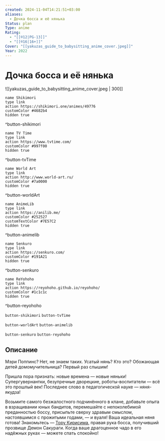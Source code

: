 ```yaml
---
created: 2024-11-04T14:21:51+03:00
aliases:
  - Дочка босса и её нянька
Status: plan
Type: anime
Rating:
  - "[[®️12|PG-13]]"
  - "[[®️16|16+]]"
Cover: "[[yakuzas_guide_to_babysitting_anime_cover.jpeg]]"
Year: 2022
---
```


# Дочка босса и её нянька

![[yakuzas_guide_to_babysitting_anime_cover.jpeg | 300]]

```button
name Shikimori
type link
action https://shikimori.one/animes/49776
customColor #4682b4
hidden true
```
^button-shikimori

```button
name TV Time
type link
action https://www.tvtime.com/
customColor #997f00
hidden true
```
^button-tvTime

```button
name World Art
type link
action http://www.world-art.ru/
customColor #7a0000
hidden true
```
^button-worldArt

```button
name AnimeLib
type link
action https://anilib.me/
customColor #252527
customTextColor #7E57C2
hidden true
```
^button-animelib

```button
name Senkuro
type link
action https://senkuro.com/
customColor #191A21
hidden true
```
^button-senkuro

```button
name ReYohoho
type link
action https://reyohoho.github.io/reyohoho/
customColor #1c1c1c
hidden true
```
^button-reyohoho

`button-shikimori` `button-tvTime`

`button-worldArt` `button-animelib`

`button-senkuro` `button-reyohoho`

## Описание

Мэри Поппинс? Нет, не знаем таких. Усатый нянь? Кто это? Обожающая детей домомучительница? Первый раз слышим!

Пришла пора признать: новые времена — новые няньки! Супергувернантки, безупречные дворецкие, роботы-воспитатели — всё это прошлый век! Последнее слово в педагогической науке — няня-якудза!

Возьмите самого безжалостного подчинённого в клане, добавьте опыта в взращивании юных бандитов, перемешайте с непоколебимой преданностью боссу, присыпьте сверху здравым смыслом, настоявшимся с прожитыми годами, — и вуаля! Ваша идеальная няня готова! Знакомьтесь — [Тору Кирисима](https://shikimori.one/characters/182228-tooru-kirishima), правая рука босса, получивший прозвище Демон Сакураги. Когда ваше драгоценное чадо в его надёжных руках — можете спать спокойно!
